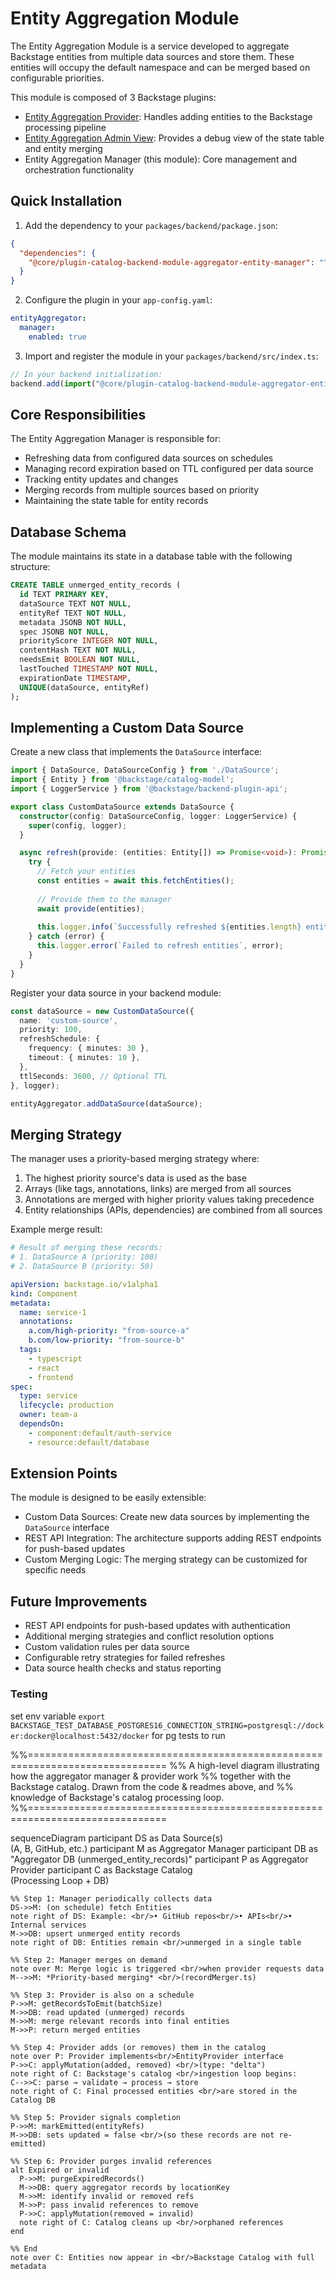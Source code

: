 # Entity Aggregation Module

The Entity Aggregation Module is a service developed to aggregate Backstage entities from multiple data sources and store them. These entities will occupy the default namespace and can be merged based on configurable priorities.

This module is composed of 3 Backstage plugins:

- [Entity Aggregation Provider](../catalog-backend-aggregator-entity-provider/README.md): Handles adding entities to the Backstage processing pipeline
- [Entity Aggregation Admin View](../catalog-entity-aggregator-admin/README.md): Provides a debug view of the state table and entity merging
- Entity Aggregation Manager (this module): Core management and orchestration functionality

## Quick Installation

1. Add the dependency to your `packages/backend/package.json`:
```json
{
  "dependencies": {
    "@core/plugin-catalog-backend-module-aggregator-entity-manager": "^0.1.0"
  }
}
```

2. Configure the plugin in your `app-config.yaml`:
```yaml
entityAggregator:
  manager:
    enabled: true
```

3. Import and register the module in your `packages/backend/src/index.ts`:
```typescript
// In your backend initialization:
backend.add(import("@core/plugin-catalog-backend-module-aggregator-entity-manager"));
```

## Core Responsibilities

The Entity Aggregation Manager is responsible for:

- Refreshing data from configured data sources on schedules
- Managing record expiration based on TTL configured per data source
- Tracking entity updates and changes
- Merging records from multiple sources based on priority
- Maintaining the state table for entity records

## Database Schema

The module maintains its state in a database table with the following structure:

```sql
CREATE TABLE unmerged_entity_records (
  id TEXT PRIMARY KEY,
  dataSource TEXT NOT NULL,
  entityRef TEXT NOT NULL,
  metadata JSONB NOT NULL,
  spec JSONB NOT NULL,
  priorityScore INTEGER NOT NULL,
  contentHash TEXT NOT NULL,
  needsEmit BOOLEAN NOT NULL,
  lastTouched TIMESTAMP NOT NULL,
  expirationDate TIMESTAMP,
  UNIQUE(dataSource, entityRef)
);
```

## Implementing a Custom Data Source

Create a new class that implements the `DataSource` interface:

```typescript
import { DataSource, DataSourceConfig } from './DataSource';
import { Entity } from '@backstage/catalog-model';
import { LoggerService } from '@backstage/backend-plugin-api';

export class CustomDataSource extends DataSource {
  constructor(config: DataSourceConfig, logger: LoggerService) {
    super(config, logger);
  }

  async refresh(provide: (entities: Entity[]) => Promise<void>): Promise<void> {
    try {
      // Fetch your entities
      const entities = await this.fetchEntities();
      
      // Provide them to the manager
      await provide(entities);
      
      this.logger.info(`Successfully refreshed ${entities.length} entities`);
    } catch (error) {
      this.logger.error(`Failed to refresh entities`, error);
    }
  }
}
```

Register your data source in your backend module:

```typescript
const dataSource = new CustomDataSource({
  name: 'custom-source',
  priority: 100,
  refreshSchedule: {
    frequency: { minutes: 30 },
    timeout: { minutes: 10 },
  },
  ttlSeconds: 3600, // Optional TTL
}, logger);

entityAggregator.addDataSource(dataSource);
```

## Merging Strategy

The manager uses a priority-based merging strategy where:

1. The highest priority source's data is used as the base
2. Arrays (like tags, annotations, links) are merged from all sources
3. Annotations are merged with higher priority values taking precedence
4. Entity relationships (APIs, dependencies) are combined from all sources

Example merge result:
```yaml
# Result of merging these records:
# 1. DataSource A (priority: 100)
# 2. DataSource B (priority: 50)

apiVersion: backstage.io/v1alpha1
kind: Component
metadata:
  name: service-1
  annotations:
    a.com/high-priority: "from-source-a"
    b.com/low-priority: "from-source-b"
  tags: 
    - typescript
    - react
    - frontend
spec:
  type: service
  lifecycle: production
  owner: team-a
  dependsOn:
    - component:default/auth-service
    - resource:default/database
```

## Extension Points

The module is designed to be easily extensible:

- Custom Data Sources: Create new data sources by implementing the `DataSource` interface
- REST API Integration: The architecture supports adding REST endpoints for push-based updates
- Custom Merging Logic: The merging strategy can be customized for specific needs

## Future Improvements

- REST API endpoints for push-based updates with authentication
- Additional merging strategies and conflict resolution options
- Custom validation rules per data source
- Configurable retry strategies for failed refreshes
- Data source health checks and status reporting

### Testing 
set env variable `export BACKSTAGE_TEST_DATABASE_POSTGRES16_CONNECTION_STRING=postgresql://docker:docker@localhost:5432/docker` for pg tests to run


%%==============================================================================
%% A high-level diagram illustrating how the aggregator manager & provider work
%% together with the Backstage catalog. Drawn from the code & readmes above, and 
%% knowledge of Backstage's catalog processing loop.
%%==============================================================================

sequenceDiagram
    participant DS as Data Source(s)<br>(A, B, GitHub, etc.)
    participant M as Aggregator Manager
    participant DB as "Aggregator DB (unmerged_entity_records)"
    participant P as Aggregator Provider
    participant C as Backstage Catalog<br>(Processing Loop + DB)

    %% Step 1: Manager periodically collects data
    DS->>M: (on schedule) fetch Entities
    note right of DS: Example: <br/>• GitHub repos<br/>• APIs<br/>• Internal services
    M->>DB: upsert unmerged entity records
    note right of DB: Entities remain <br/>unmerged in a single table

    %% Step 2: Manager merges on demand
    note over M: Merge logic is triggered <br/>when provider requests data
    M-->>M: *Priority-based merging* <br/>(recordMerger.ts)

    %% Step 3: Provider is also on a schedule
    P->>M: getRecordsToEmit(batchSize)
    M->>DB: read updated (unmerged) records
    M->>M: merge relevant records into final entities
    M->>P: return merged entities

    %% Step 4: Provider adds (or removes) them in the catalog
    note over P: Provider implements<br/>EntityProvider interface
    P->>C: applyMutation(added, removed) <br/>(type: "delta")
    note right of C: Backstage's catalog <br/>ingestion loop begins:
    C-->>C: parse → validate → process → store
    note right of C: Final processed entities <br/>are stored in the Catalog DB

    %% Step 5: Provider signals completion
    P->>M: markEmitted(entityRefs)
    M->>DB: sets updated = false <br/>(so these records are not re-emitted)

    %% Step 6: Provider purges invalid references
    alt Expired or invalid
      P->>M: purgeExpiredRecords()
      M->>DB: query aggregator records by locationKey
      M->>M: identify invalid or removed refs
      M->>P: pass invalid references to remove
      P->>C: applyMutation(removed = invalid)
      note right of C: Catalog cleans up <br/>orphaned references
    end

    %% End
    note over C: Entities now appear in <br/>Backstage Catalog with full metadata
